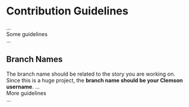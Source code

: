 # Contribution Guidelines
...  
Some guidelines  
...


## Branch Names
The branch name should be related to the story you are working on.  
Since this is a huge project, the **branch name should be your Clemson username**.
...  
More guidelines  
...